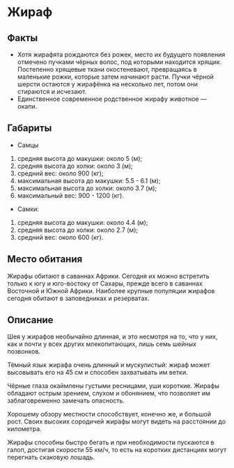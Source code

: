 # Жираф

## Факты

* Хотя жирафята рождаются без рожек, место их будущего появления отмечено пучками чёрных волос, под которыми находится хрящик. Постепенно хрящевые ткани окостеневают, превращаясь в маленькие рожки, которые затем начинают расти. Пучки чёрной шерсти остаются у жирафёнка на несколько лет, потом они стираются и исчезают.
* Единственное современное родственное жирафу животное — окапи.


## Габариты

* Самцы

1. средняя высота до макушки: около 5 (м);
2. средняя высота до холки: около 3 (м);
3. средний вес: около 900 (кг);
4. максимальная высота до макушки: 5.5 - 6.1 (м);
5. максимальная высота до холки: около 3.7 (м);
6. максимальный вес: 900 - 1200 (кг).

* Самки:

1. средняя высота до макушки: около 4.4 (м);
2. средняя высота до холки: около 2.7 (м);
3. средний вес: около 600 (кг).


## Место обитания

Жирафы обитают в саваннах Африки. Сегодня их можно встретить только к югу и юго-востоку от Сахары, прежде всего в саваннах Восточной и Южной Африки. Наиболее крупные популяции жирафов сегодня обитают в заповедниках и резерватах.

## Описание

Шея у жирафов необычайно длинная, и это несмотря на то, что у них, как и почти у всех других млекопитающих, лишь семь шейных позвонков.

Тёмный язык жирафа очень длинный и мускулистый: жираф может высовывать его на 45 см и способен захватывать им ветки.

Чёрные глаза окаймлены густыми ресницами, уши короткие. Жирафы обладают острым зрением, слухом и обонянием, что позволяет им заблаговременно замечать опасность.

Хорошему обзору местности способствует, конечно же, и большой рост. Своих высоких сородичей жирафы могут видеть на расстоянии до километра.

Жирафы способны быстро бегать и при необходимости пускаются в галоп, достигая скорости 55 км/ч, то есть на коротких дистанциях могут перегнать скаковую лошадь.